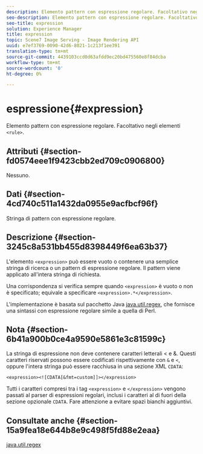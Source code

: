 ```yaml
---
description: Elemento pattern con espressione regolare. Facoltativo negli elementi <rule>.
seo-description: Elemento pattern con espressione regolare. Facoltativo negli elementi <rule>.
seo-title: expression
solution: Experience Manager
title: expression
topic: Scene7 Image Serving - Image Rendering API
uuid: e7ef3769-0090-42d6-8021-1c213f1ee391
translation-type: tm+mt
source-git-commit: 4439103ccd0d63afdd9ec20bd475560e8f84dcba
workflow-type: tm+mt
source-wordcount: '0'
ht-degree: 0%

---
```



# espressione{#expression}

Elemento pattern con espressione regolare. Facoltativo negli elementi `<rule>`.

## Attributi {#section-fd0574eee1f9423cbb2ed709c0906800}

Nessuno.

## Dati {#section-4cd740c511a1432da0955e9acfbcf96f}

Stringa di pattern con espressione regolare.

## Descrizione {#section-3245c8a531bb455d8398449f6ea63b37}

L&#39;elemento `<expression>` può essere vuoto o contenere una semplice stringa di ricerca o un pattern di espressione regolare. Il pattern viene applicato all&#39;intera stringa di richiesta.

Una corrispondenza si verifica sempre quando `<expression>` è vuoto o non è specificato; equivale a specificare `<expression>.*</expression>`.

L&#39;implementazione è basata sul pacchetto Java [java.util.regex](../../../../../ir-api/material-cat/image-rendering-api-ref/c-ir-material-catalog/c-ir-rule-set-reference/r-ir-expression.md#reference-49867deecb58412bbdc2ced564bbea3e), che fornisce una sintassi con espressione regolare simile a quella di Perl.

## Nota {#section-6b41a900b0ce4a9590e5861e3c81599c}

La stringa di espressione non deve contenere caratteri letterali &lt; e &amp;. Questi caratteri riservati possono essere codificati rispettivamente con `&` e `<`, oppure l&#39;intera stringa può essere racchiusa in una sezione XML `CDATA`:

`<expression><![CDATA[&fmt=custom]]></expression>`

Tutti i caratteri compresi tra i tag `<expression>` e `</expression>` vengono passati al parser di espressioni regolari, inclusi i caratteri al di fuori della sezione opzionale `CDATA`. Fare attenzione a evitare spazi bianchi aggiuntivi.

## Consultate anche {#section-15a9fea18e644b8e9c498f5fd88e2eaa}

[java.util.regex](https://www2.cs.duke.edu/csed/java/jdk1.4.2/docs/api/)
